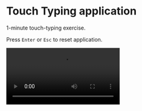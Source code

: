 # Touch Typing application
1-minute touch-typing exercise.

Press `Enter` or `Esc` to reset application.



<video src='https://github.com/viliusddd/2.2.5/assets/30282958/db9ba52f-1b53-48a3-ae68-534099db26ae' />



